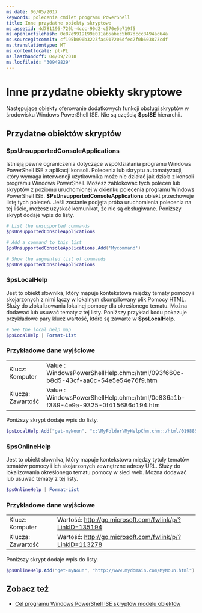 ```yaml
---
ms.date: 06/05/2017
keywords: polecenia cmdlet programu PowerShell
title: Inne przydatne obiekty skryptowe
ms.assetid: 4d781196-720b-4ccc-90d2-c570e5e719f5
ms.openlocfilehash: 0e87e9919199e011ab5abec5b07dccc8494ad64a
ms.sourcegitcommit: cf195b090b3223fa4917206dfec7f0b603873cdf
ms.translationtype: MT
ms.contentlocale: pl-PL
ms.lasthandoff: 04/09/2018
ms.locfileid: "30949829"
---
```

# <a name="other-useful-scripting-objects"></a>Inne przydatne obiekty skryptowe

Następujące obiekty oferowanie dodatkowych funkcji obsługi skryptów w środowisku Windows PowerShell ISE. Nie są częścią **$psISE** hierarchii.

## <a name="useful-scripting-objects"></a>Przydatne obiektów skryptów

### <a name="psunsupportedconsoleapplications"></a>$psUnsupportedConsoleApplications

Istnieją pewne ograniczenia dotyczące współdziałania programu Windows PowerShell ISE z aplikacji konsoli. Polecenia lub skryptu automatyzacji, który wymaga interwencji użytkownika może nie działać jak działa z konsoli programu Windows PowerShell. Możesz zablokować tych poleceń lub skryptów z poziomu uruchomionej w okienku polecenia programu Windows PowerShell ISE. **$PsUnsupportedConsoleApplications** obiekt przechowuje listę tych poleceń. Jeśli zostanie podjęta próba uruchomienia polecenia na tej liście, możesz uzyskać komunikat, że nie są obsługiwane. Poniższy skrypt dodaje wpis do listy.

```powershell
# List the unsupported commands
$psUnsupportedConsoleApplications

# Add a command to this list
$psUnsupportedConsoleApplications.Add('Mycommand')

# Show the augmented list of commands
$psUnsupportedConsoleApplications
```

### <a name="pslocalhelp"></a>$psLocalHelp

Jest to obiekt słownika, który mapuje kontekstowa między tematy pomocy i skojarzonych z nimi łączy w lokalnym skompilowany plik Pomocy HTML. Służy do zlokalizowania lokalnej pomocy dla określonego tematu. Można dodawać lub usuwać tematy z tej listy. Poniższy przykład kodu pokazuje przykładowe pary klucz wartość, które są zawarte w **$psLocalHelp**.

```powershell
# See the local help map
$psLocalHelp | Format-List
```

### <a name="sample-output"></a>Przykładowe dane wyjściowe

|||
|-|-|
|Klucz: Komputer|Value : WindowsPowerShellHelp.chm::/html/093f660c-b8d5-43cf-aa0c-54e5e54e76f9.htm|
|Klucza: Zawartość|Value : WindowsPowerShellHelp.chm::/html/0c836a1b-f389-4e9a-9325-0f415686d194.htm|

Poniższy skrypt dodaje wpis do listy.

```powershell
$psLocalHelp.Add("get-myNoun", "c:\MyFolder\MyHelpChm.chm::/html/0198854a-1298-57ae-aa0c-87b5e5a84712.htm")
```

### <a name="psonlinehelp"></a>$psOnlineHelp

Jest to obiekt słownika, który mapuje kontekstowa między tytuły tematów tematów pomocy i ich skojarzonych zewnętrzne adresy URL. Służy do lokalizowania określonego tematu pomocy w sieci web. Można dodawać lub usuwać tematy z tej listy.

```powershell
$psOnlineHelp | Format-List
```

### <a name="sample-output"></a>Przykładowe dane wyjściowe

|||
|-|-|
|Klucz: Komputer|Wartość: http://go.microsoft.com/fwlink/p/?LinkID=135194|
|Klucza: Zawartość|Wartość: http://go.microsoft.com/fwlink/p/?LinkID=113278|

 Poniższy skrypt dodaje wpis do listy.

```powershell
$psOnlineHelp.Add("get-myNoun", "http://www.mydomain.com/MyNoun.html")
```

## <a name="see-also"></a>Zobacz też

- [Cel programu Windows PowerShell ISE skryptów modelu obiektów](../../core-powershell/ise/Purpose-of-the-Windows-PowerShell-ISE-Scripting-Object-Model.md)